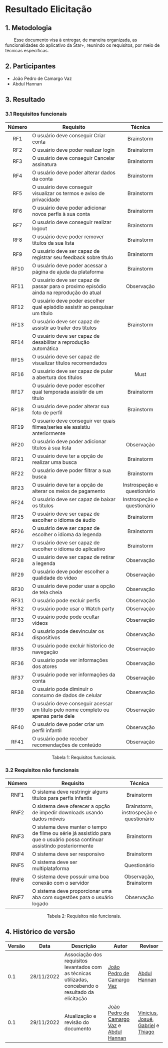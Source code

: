 # Resultado Elicitação

## 1. Metodologia

&emsp;&emsp;Esse documento visa à entregar, de maneira organizada, as funcionalidades do aplicativo da Star+, reunindo os requisitos, por meio de técnicas específicas.

## 2. Participantes

- João Pedro de Camargo Vaz
- Abdul Hannan

## 3. Resultado

### 3.1 Requisitos funcionais

<center>

| Número | Requisito | Técnica        |
| :------: | ---------- | :---------------------------------------------------: |
| RF1 | O usuário deve conseguir Criar conta | Brainstorm  |
| RF2 | O usuário deve poder realizar login | Brainstorm |
| RF3 | O usuário deve conseguir Cancelar assinatura | Brainstorm |
| RF4 | O usuário deve poder alterar dados da conta | Brainstorm |
| RF5 | O usuário deve conseguir visualizar os termos e aviso de privacidade | Brainstorm |
| RF6 | O usuário deve poder adicionar novos perfis à sua conta | Brainstorm |
| RF7 | O usuário deve conseguir realizar logout | Brainstorm |
| RF8 | O usuário deve poder remover títulos da sua lista | Brainstorm |
| RF9 | O usuário deve ser capaz de registrar seu feedback sobre titulo | Brainstorm |
| RF10 | O usuário deve poder acessar a página de ajuda da plataforma | Brainstorm |
| RF11 | O usuário deve ser capaz de passar para o proximo episódio ainda na reprodução do atual | Observação |
| RF12 | O usuário deve poder escolher qual episódio assistir ao pesquisar um título |
| RF13 | O usuário deve ser capaz de assistir ao trailer dos títulos | Brainstorm |
| RF14 | O usuário deve ser capaz de desabilitar a reprodução automática |
| RF15 | O usuário deve ser capaz de visualizar títulos recomendados |
| RF16 | O usuário deve ser capaz de pular a abertura dos titulos |Must| |
| RF17 | O usuário deve poder escolher qual temporada assistir de um título | Brainstorm |
| RF18 | O usuário deve poder alterar sua foto de perfil | Brainstorm |
| RF19 | O usuario deve conseguir ver quais filmes/series ele assistiu anteriormente |
| RF20 | O usuário deve poder adicionar títulos à sua lista | Observação |
| RF21 | O usuário deve ter a opção de realizar uma busca | Brainstorm |
| RF22 | O usuário deve poder filtrar a sua busca | Brainstorm |
| RF23 | O usuário deve ter a opção de alterar os meios de pagamento | Instrospeção e questionário |
| RF24 | O usuário deve ser capaz de baixar os títulos | Instrospeção e questionário |
| RF25 | O usuário deve ser capaz de escolher o idioma de áudio | Brainstorm |
| RF26 | O usuário deve ser capaz de escolher o idioma da legenda | Brainstorm |
| RF27 | O usuário deve ser capaz de escolher o idioma do aplicativo | Brainstorm |
| RF28 | O usuário deve ser capaz de retirar a legenda | Observação |
| RF29 | O usuário deve poder escolher a qualidade do vídeo | Observação |
| RF30 | O usuário deve poder usar a opção de tela cheia | Observação |
| RF31 | O usuário pode excluir perfis | Observação |
| RF32 | O usuário pode usar o Watch party | Observação |
| RF33 | O usuário pode pode ocultar vídeos | Observação |
| RF34 | O usuário pode desvincular os dispositivos | Observação |
| RF35 | O usuário pode excluir historico de navegação | Observação |
| RF36 | O usuário pode ver informações dos atores | Observação |
| RF37 | O usuário pode ver informações da conta | Observação |
| RF38 | O usuário pode diminuir o consumo de dados de celular | Observação |
| RF39 | O usuário deve conseguir acessar um título pelo nome completo ou apenas parte dele | Observação |
| RF40 | O usuário deve poder criar um perfil infantil | Observação |
| RF41 | O usuário pode receber recomendações de conteúdo | Observação |

<figcaption>Tabela 1: Requisitos funcionais.</figcaption>

</center>

### 3.2 Requisitos não funcionais

<center>

| Número | Requisito | Técnica        |
| :------: | ---------- | :---------------------------------------------------: |
| RNF1 | O sistema deve restringir alguns títulos para perfis infantis | Brainstorm |
| RNF2 | O sistema deve oferecer a opção de impedir downloads usando dados móveis | Brainstorm, instrospeção e questionário |
| RNF3 | O sistema deve manter o tempo de filme ou série já assistido para que o usuário possa continuar assistindo posteriormente | Brainstorm |
| RNF4 | O sistema deve ser responsivo | Brainstorm |
| RNF5 | O sistema deve ser multiplataforma | Questionário |
| RNF6 | O sistema deve possuir uma boa conexão com o servidor | Observação, Brainstorm |
| RNF7 | O sistema deve proporcionar uma aba com sugestões para o usuário logado | Observação |


<figcaption>Tabela 2: Requisitos não funcionais.</figcaption>

</center>

## 4. Histórico de versão

| Versão | Data       | Descrição                                           | Autor        | Revisor      |
| ------ | ---------- | --------------------------------------------------- | ------------ | ------------ |
| 0.1    | 28/11/2022 | Associação dos requisitos levantados com as técnicas utilizadas, concebendo o resultado da elicitação  | [João Pedro de Camargo Vaz](https://github.com/JoaoPedro0803)  | [Abdul Hannan](https://github.com/hannanhunny01)
| 0.1    | 29/11/2022 | Atualização e revisão do documento | [João Pedro de Camargo Vaz](https://github.com/JoaoPedro0803) e [Abdul Hannan](https://github.com/hannanhunny01) | [Vinicius](https://github.com/viniman27), [Josué](https://github.com/zjosuez), [Gabriel](https://github.com/GabrielRoger07) e [Thiago](https://github.com/thiago-vivan)
